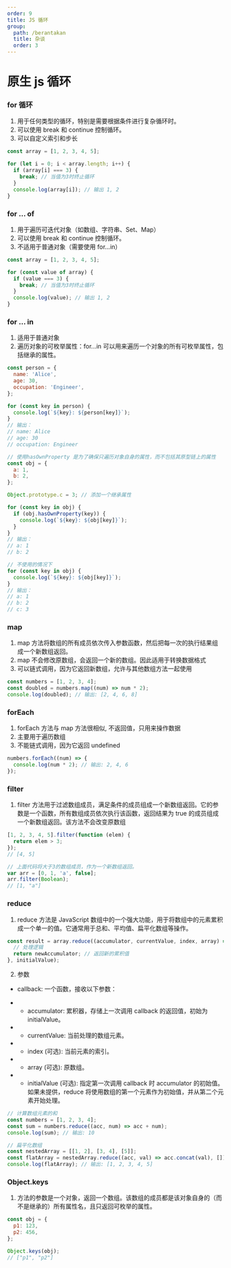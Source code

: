 ```yaml
---
order: 9
title: JS 循环
group:
  path: /berantakan
  title: 杂谈
  order: 3
---
```


# 原生 js 循环

### for 循环

1. 用于任何类型的循环，特别是需要根据条件进行复杂循环时。
1. 可以使用 break 和 continue 控制循环。
1. 可以自定义索引和步长

```js
const array = [1, 2, 3, 4, 5];

for (let i = 0; i < array.length; i++) {
  if (array[i] === 3) {
    break; // 当值为3时终止循环
  }
  console.log(array[i]); // 输出 1, 2
}
```

### for ... of

1. 用于遍历可迭代对象（如数组、字符串、Set、Map）
2. 可以使用 break 和 continue 控制循环。
3. 不适用于普通对象（需要使用 for...in）

```js
const array = [1, 2, 3, 4, 5];

for (const value of array) {
  if (value === 3) {
    break; // 当值为3时终止循环
  }
  console.log(value); // 输出 1, 2
}
```

### for ... in

1. 适用于普通对象
2. 遍历对象的可枚举属性：for...in 可以用来遍历一个对象的所有可枚举属性，包括继承的属性。

```js
const person = {
  name: 'Alice',
  age: 30,
  occupation: 'Engineer',
};

for (const key in person) {
  console.log(`${key}: ${person[key]}`);
}
// 输出：
// name: Alice
// age: 30
// occupation: Engineer

// 使用hasOwnProperty 是为了确保只遍历对象自身的属性，而不包括其原型链上的属性
const obj = {
  a: 1,
  b: 2,
};

Object.prototype.c = 3; // 添加一个继承属性

for (const key in obj) {
  if (obj.hasOwnProperty(key)) {
    console.log(`${key}: ${obj[key]}`);
  }
}
// 输出：
// a: 1
// b: 2

// 不使用的情况下
for (const key in obj) {
  console.log(`${key}: ${obj[key]}`);
}
// 输出：
// a: 1
// b: 2
// c: 3
```

### map

1. map 方法将数组的所有成员依次传入参数函数，然后把每一次的执行结果组成一个新数组返回。
2. map 不会修改原数组，会返回一个新的数组。因此适用于转换数据格式
3. 可以链式调用，因为它返回新数组，允许与其他数组方法一起使用

```js
const numbers = [1, 2, 3, 4];
const doubled = numbers.map((num) => num * 2);
console.log(doubled); // 输出: [2, 4, 6, 8]
```

### forEach

1. forEach 方法与 map 方法很相似, 不返回值，只用来操作数据
2. 主要用于遍历数组
3. 不能链式调用，因为它返回 undefined

```js
numbers.forEach((num) => {
  console.log(num * 2); // 输出: 2, 4, 6
});
```

### filter

1. filter 方法用于过滤数组成员，满足条件的成员组成一个新数组返回。它的参数是一个函数，所有数组成员依次执行该函数，返回结果为 true 的成员组成一个新数组返回。该方法不会改变原数组

```js
[1, 2, 3, 4, 5].filter(function (elem) {
  return elem > 3;
});
// [4, 5]

// 上面代码将大于3的数组成员，作为一个新数组返回。
var arr = [0, 1, 'a', false];
arr.filter(Boolean);
// [1, "a"]
```

### reduce

1. reduce 方法是 JavaScript 数组中的一个强大功能，用于将数组中的元素累积成一个单一的值。它通常用于总和、平均值、扁平化数组等操作。

```js
const result = array.reduce((accumulator, currentValue, index, array) => {
  // 处理逻辑
  return newAccumulator; // 返回新的累积值
}, initialValue);
```

2. 参数

- callback: 一个函数，接收以下参数：

- - accumulator: 累积器，存储上一次调用 callback 的返回值，初始为 initialValue。
- - currentValue: 当前处理的数组元素。
- - index (可选): 当前元素的索引。
- - array (可选): 原数组。
- - initialValue (可选): 指定第一次调用 callback 时 accumulator 的初始值。如果未提供，reduce 将使用数组的第一个元素作为初始值，并从第二个元素开始处理。

```js
// 计算数组元素的和
const numbers = [1, 2, 3, 4];
const sum = numbers.reduce((acc, num) => acc + num);
console.log(sum); // 输出: 10

// 扁平化数组
const nestedArray = [[1, 2], [3, 4], [5]];
const flatArray = nestedArray.reduce((acc, val) => acc.concat(val), []);
console.log(flatArray); // 输出: [1, 2, 3, 4, 5]
```

### Object.keys

1. 方法的参数是一个对象，返回一个数组。该数组的成员都是该对象自身的（而不是继承的）所有属性名，且只返回可枚举的属性。

```js
const obj = {
  p1: 123,
  p2: 456,
};

Object.keys(obj);
// ["p1", "p2"]
```
